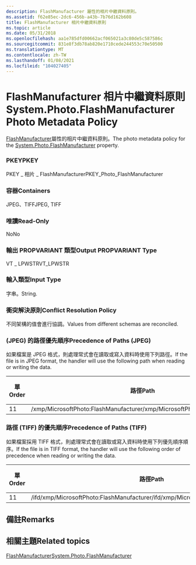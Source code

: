 ```yaml
---
description: FlashManufacturer 屬性的相片中繼資料原則。
ms.assetid: f62e85ec-2dc6-456b-a43b-7b76d162b608
title: FlashManufacturer 相片中繼資料原則
ms.topic: article
ms.date: 05/31/2018
ms.openlocfilehash: aa1e785dfd00662acf065021a3c80de5c587586c
ms.sourcegitcommit: 831e8f3db78ab820e1710cede244553c70e50500
ms.translationtype: MT
ms.contentlocale: zh-TW
ms.lasthandoff: 01/08/2021
ms.locfileid: "104027405"
---
```

# <a name="systemphotoflashmanufacturer-photo-metadata-policy"></a><span data-ttu-id="f0bbd-103">FlashManufacturer 相片中繼資料原則</span><span class="sxs-lookup"><span data-stu-id="f0bbd-103">System.Photo.FlashManufacturer Photo Metadata Policy</span></span>

<span data-ttu-id="f0bbd-104">[FlashManufacturer](../properties/props-system-photo-flashmanufacturer.md)屬性的相片中繼資料原則。</span><span class="sxs-lookup"><span data-stu-id="f0bbd-104">The photo metadata policy for the [System.Photo.FlashManufacturer](../properties/props-system-photo-flashmanufacturer.md) property.</span></span>

### <a name="pkey"></a><span data-ttu-id="f0bbd-105">PKEY</span><span class="sxs-lookup"><span data-stu-id="f0bbd-105">PKEY</span></span>

<span data-ttu-id="f0bbd-106">PKEY \_ 相片 \_ FlashManufacturer</span><span class="sxs-lookup"><span data-stu-id="f0bbd-106">PKEY\_Photo\_FlashManufacturer</span></span>

### <a name="containers"></a><span data-ttu-id="f0bbd-107">容器</span><span class="sxs-lookup"><span data-stu-id="f0bbd-107">Containers</span></span>

<span data-ttu-id="f0bbd-108">JPEG、TIFF</span><span class="sxs-lookup"><span data-stu-id="f0bbd-108">JPEG, TIFF</span></span>

### <a name="read-only"></a><span data-ttu-id="f0bbd-109">唯讀</span><span class="sxs-lookup"><span data-stu-id="f0bbd-109">Read-Only</span></span>

<span data-ttu-id="f0bbd-110">No</span><span class="sxs-lookup"><span data-stu-id="f0bbd-110">No</span></span>

### <a name="output-propvariant-type"></a><span data-ttu-id="f0bbd-111">輸出 PROPVARIANT 類型</span><span class="sxs-lookup"><span data-stu-id="f0bbd-111">Output PROPVARIANT Type</span></span>

<span data-ttu-id="f0bbd-112">VT \_ LPWSTR</span><span class="sxs-lookup"><span data-stu-id="f0bbd-112">VT\_LPWSTR</span></span>

### <a name="input-type"></a><span data-ttu-id="f0bbd-113">輸入類型</span><span class="sxs-lookup"><span data-stu-id="f0bbd-113">Input Type</span></span>

<span data-ttu-id="f0bbd-114">字串。</span><span class="sxs-lookup"><span data-stu-id="f0bbd-114">String.</span></span>

### <a name="conflict-resolution-policy"></a><span data-ttu-id="f0bbd-115">衝突解決原則</span><span class="sxs-lookup"><span data-stu-id="f0bbd-115">Conflict Resolution Policy</span></span>

<span data-ttu-id="f0bbd-116">不同架構的值會進行協調。</span><span class="sxs-lookup"><span data-stu-id="f0bbd-116">Values from different schemas are reconciled.</span></span>

### <a name="precedence-of-paths-jpeg"></a><span data-ttu-id="f0bbd-117"> (JPEG) 的路徑優先順序</span><span class="sxs-lookup"><span data-stu-id="f0bbd-117">Precedence of Paths (JPEG)</span></span>

<span data-ttu-id="f0bbd-118">如果檔案是 JPEG 格式，則處理常式會在讀取或寫入資料時使用下列路徑。</span><span class="sxs-lookup"><span data-stu-id="f0bbd-118">If the file is in JPEG format, the handler will use the following path when reading or writing the data.</span></span>



| <span data-ttu-id="f0bbd-119">單</span><span class="sxs-lookup"><span data-stu-id="f0bbd-119">Order</span></span> | <span data-ttu-id="f0bbd-120">路徑</span><span class="sxs-lookup"><span data-stu-id="f0bbd-120">Path</span></span>                                  | <span data-ttu-id="f0bbd-121">磁片格式</span><span class="sxs-lookup"><span data-stu-id="f0bbd-121">Disk Format</span></span> | <span data-ttu-id="f0bbd-122">資料格式</span><span class="sxs-lookup"><span data-stu-id="f0bbd-122">Data Format</span></span> | <span data-ttu-id="f0bbd-123">必要</span><span class="sxs-lookup"><span data-stu-id="f0bbd-123">Required</span></span> |
|-------|---------------------------------------|-------------|-------------|----------|
| <span data-ttu-id="f0bbd-124">1</span><span class="sxs-lookup"><span data-stu-id="f0bbd-124">1</span></span>     | <span data-ttu-id="f0bbd-125">/xmp/MicrosoftPhoto:FlashManufacturer</span><span class="sxs-lookup"><span data-stu-id="f0bbd-125">/xmp/MicrosoftPhoto:FlashManufacturer</span></span> | <span data-ttu-id="f0bbd-126">Unicode</span><span class="sxs-lookup"><span data-stu-id="f0bbd-126">Unicode</span></span>     |             | <span data-ttu-id="f0bbd-127">Yes</span><span class="sxs-lookup"><span data-stu-id="f0bbd-127">Yes</span></span>      |



 

### <a name="precedence-of-paths-tiff"></a><span data-ttu-id="f0bbd-128">路徑 (TIFF) 的優先順序</span><span class="sxs-lookup"><span data-stu-id="f0bbd-128">Precedence of Paths (TIFF)</span></span>

<span data-ttu-id="f0bbd-129">如果檔案採用 TIFF 格式，則處理常式會在讀取或寫入資料時使用下列優先順序順序。</span><span class="sxs-lookup"><span data-stu-id="f0bbd-129">If the file is in TIFF format, the handler will use the following order of precedence when reading or writing the data.</span></span>



| <span data-ttu-id="f0bbd-130">單</span><span class="sxs-lookup"><span data-stu-id="f0bbd-130">Order</span></span> | <span data-ttu-id="f0bbd-131">路徑</span><span class="sxs-lookup"><span data-stu-id="f0bbd-131">Path</span></span>                                      | <span data-ttu-id="f0bbd-132">磁片格式</span><span class="sxs-lookup"><span data-stu-id="f0bbd-132">Disk Format</span></span> | <span data-ttu-id="f0bbd-133">資料格式</span><span class="sxs-lookup"><span data-stu-id="f0bbd-133">Data Format</span></span> | <span data-ttu-id="f0bbd-134">必要</span><span class="sxs-lookup"><span data-stu-id="f0bbd-134">Required</span></span> |
|-------|-------------------------------------------|-------------|-------------|----------|
| <span data-ttu-id="f0bbd-135">1</span><span class="sxs-lookup"><span data-stu-id="f0bbd-135">1</span></span>     | <span data-ttu-id="f0bbd-136">/ifd/xmp/MicrosoftPhoto:FlashManufacturer</span><span class="sxs-lookup"><span data-stu-id="f0bbd-136">/ifd/xmp/MicrosoftPhoto:FlashManufacturer</span></span> | <span data-ttu-id="f0bbd-137">Unicode</span><span class="sxs-lookup"><span data-stu-id="f0bbd-137">Unicode</span></span>     |             | <span data-ttu-id="f0bbd-138">Yes</span><span class="sxs-lookup"><span data-stu-id="f0bbd-138">Yes</span></span>      |



 

## <a name="remarks"></a><span data-ttu-id="f0bbd-139">備註</span><span class="sxs-lookup"><span data-stu-id="f0bbd-139">Remarks</span></span>

## <a name="related-topics"></a><span data-ttu-id="f0bbd-140">相關主題</span><span class="sxs-lookup"><span data-stu-id="f0bbd-140">Related topics</span></span>

<dl> <dt>

[<span data-ttu-id="f0bbd-141">FlashManufacturer</span><span class="sxs-lookup"><span data-stu-id="f0bbd-141">System.Photo.FlashManufacturer</span></span>](../properties/props-system-photo-flashmanufacturer.md)
</dt> </dl>

 

 
